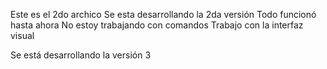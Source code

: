 Este es el 2do archico
Se esta desarrollando la 2da versión
Todo funcionó hasta ahora
No estoy trabajando con comandos
Trabajo con la interfaz visual

Se está desarrollando la versión 3
